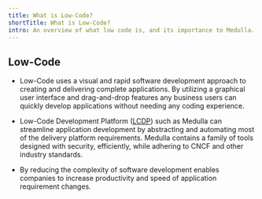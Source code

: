 ```yaml
---
title: What is Low-Code?
shortTitle: What is Low-Code?
intro: An overview of what low code is, and its importance to Medulla.
---
```

## Low-Code
* Low-Code uses a visual and rapid software development approach to creating and delivering complete applications. By utilizing a graphical user interface and drag-and-drop features any business users can quickly develop applications without needing any coding experience. 

* Low-Code Development Platform ([LCDP](https://en.wikipedia.org/wiki/Low-code_development_platform)) such as Medulla can streamline application development by abstracting and automating most of the delivery platform requirements. Medulla contains a family of tools designed with security, efficiently, while adhering to CNCF and other industry standards.

* By reducing the complexity of software development enables companies to increase productivity and speed of application requirement changes.
